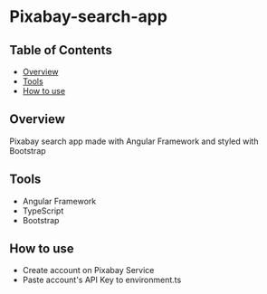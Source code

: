 # Pixabay-search-app


## Table of Contents
* [Overview ](#Overview)
* [Tools](#Tools)
* [How to use](#How-to-use)

## Overview 
Pixabay search app made with Angular Framework and styled with Bootstrap

## Tools 
* Angular Framework
* TypeScript
* Bootstrap

## How to use
* Create account on Pixabay Service
* Paste account's API Key to environment.ts
